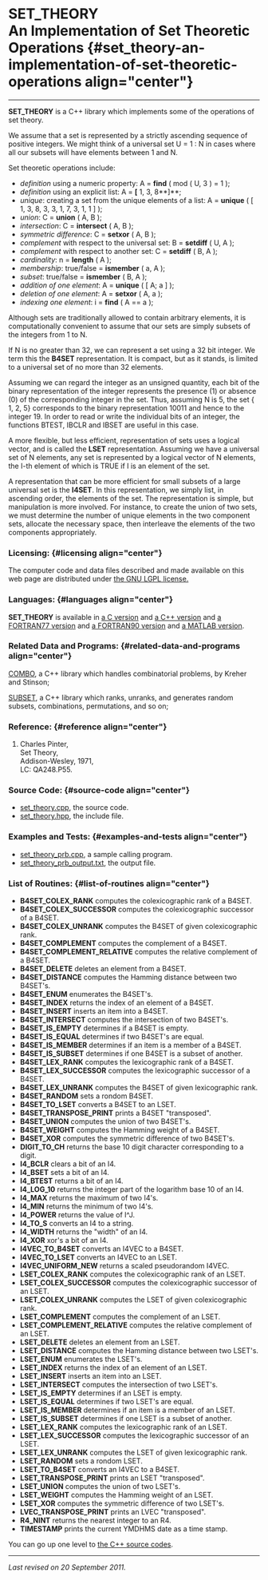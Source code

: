 SET\_THEORY\
An Implementation of Set Theoretic Operations {#set_theory-an-implementation-of-set-theoretic-operations align="center"}
=============================================

------------------------------------------------------------------------

**SET\_THEORY** is a C++ library which implements some of the operations
of set theory.

We assume that a set is represented by a strictly ascending sequence of
positive integers. We might think of a universal set U = 1 : N in cases
where all our subsets will have elements between 1 and N.

Set theoretic operations include:

-   *definition* using a numeric property: A = **find** ( mod ( U, 3 ) =
    1 );
-   *definition* using an explicit list: A = **\[** 1, 3, 8**\]**;
-   *unique*: creating a set from the unique elements of a list: A =
    **unique** ( \[ 1, 3, 8, 3, 3, 1, 7, 3, 1, 1 \] );
-   *union*: C = **union** ( A, B );
-   *intersection*: C = **intersect** ( A, B );
-   *symmetric difference*: C = **setxor** ( A, B );
-   *complement* with respect to the universal set: B = **setdiff** ( U,
    A );
-   *complement* with respect to another set: C = **setdiff** ( B, A );
-   *cardinality*: n = **length** ( A );
-   *membership*: true/false = **ismember** ( a, A );
-   *subset*: true/false = **ismember** ( B, A );
-   *addition of one element*: A = **unique** ( \[ A; a \] );
-   *deletion of one element*: A = **setxor** ( A, a );
-   *indexing one element*: i = **find** ( A == a );

Although sets are traditionally allowed to contain arbitrary elements,
it is computationally convenient to assume that our sets are simply
subsets of the integers from 1 to N.

If N is no greater than 32, we can represent a set using a 32 bit
integer. We term this the **B4SET** representation. It is compact, but
as it stands, is limited to a universal set of no more than 32 elements.

Assuming we can regard the integer as an unsigned quantity, each bit of
the binary representation of the integer represents the presence (1) or
absence (0) of the corresponding integer in the set. Thus, assuming N is
5, the set { 1, 2, 5} corresponds to the binary representation 10011 and
hence to the integer 19. In order to read or write the individual bits
of an integer, the functions BTEST, IBCLR and IBSET are useful in this
case.

A more flexible, but less efficient, representation of sets uses a
logical vector, and is called the **LSET** representation. Assuming we
have a universal set of N elements, any set is represented by a logical
vector of N elements, the I-th element of which is TRUE if I is an
element of the set.

A representation that can be more efficient for small subsets of a large
universal set is the **I4SET**. In this representation, we simply list,
in ascending order, the elements of the set. The representation is
simple, but manipulation is more involved. For instance, to create the
union of two sets, we must determine the number of unique elements in
the two component sets, allocate the necessary space, then interleave
the elements of the two components appropriately.

### Licensing: {#licensing align="center"}

The computer code and data files described and made available on this
web page are distributed under [the GNU LGPL
license.](../../txt/gnu_lgpl.txt)

### Languages: {#languages align="center"}

**SET\_THEORY** is available in [a C
version](../../c_src/set_theory/set_theory.md) and [a C++
version](../../master/set_theory/set_theory.md) and [a FORTRAN77
version](../../f77_src/set_theory/set_theory.md) and [a FORTRAN90
version](../../f_src/set_theory/set_theory.md) and [a MATLAB
version](../../m_src/set_theory/set_theory.md).

### Related Data and Programs: {#related-data-and-programs align="center"}

[COMBO](../../master/combo/combo.md), a C++ library which handles
combinatorial problems, by Kreher and Stinson;

[SUBSET](../../master/subset/subset.md), a C++ library which ranks,
unranks, and generates random subsets, combinations, permutations, and
so on;

### Reference: {#reference align="center"}

1.  Charles Pinter,\
    Set Theory,\
    Addison-Wesley, 1971,\
    LC: QA248.P55.

### Source Code: {#source-code align="center"}

-   [set\_theory.cpp](set_theory.cpp), the source code.
-   [set\_theory.hpp](set_theory.hpp), the include file.

### Examples and Tests: {#examples-and-tests align="center"}

-   [set\_theory\_prb.cpp](set_theory_prb.cpp), a sample calling
    program.
-   [set\_theory\_prb\_output.txt](set_theory_prb_output.txt), the
    output file.

### List of Routines: {#list-of-routines align="center"}

-   **B4SET\_COLEX\_RANK** computes the colexicographic rank of a B4SET.
-   **B4SET\_COLEX\_SUCCESSOR** computes the colexicographic successor
    of a B4SET.
-   **B4SET\_COLEX\_UNRANK** computes the B4SET of given colexicographic
    rank.
-   **B4SET\_COMPLEMENT** computes the complement of a B4SET.
-   **B4SET\_COMPLEMENT\_RELATIVE** computes the relative complement of
    a B4SET.
-   **B4SET\_DELETE** deletes an element from a B4SET.
-   **B4SET\_DISTANCE** computes the Hamming distance between two
    B4SET's.
-   **B4SET\_ENUM** enumerates the B4SET's.
-   **B4SET\_INDEX** returns the index of an element of a B4SET.
-   **B4SET\_INSERT** inserts an item into a B4SET.
-   **B4SET\_INTERSECT** computes the intersection of two B4SET's.
-   **B4SET\_IS\_EMPTY** determines if a B4SET is empty.
-   **B4SET\_IS\_EQUAL** determines if two B4SET's are equal.
-   **B4SET\_IS\_MEMBER** determines if an item is a member of a B4SET.
-   **B4SET\_IS\_SUBSET** determines if one B4SET is a subset of
    another.
-   **B4SET\_LEX\_RANK** computes the lexicographic rank of a B4SET.
-   **B4SET\_LEX\_SUCCESSOR** computes the lexicographic successor of a
    B4SET.
-   **B4SET\_LEX\_UNRANK** computes the B4SET of given lexicographic
    rank.
-   **B4SET\_RANDOM** sets a rondom B4SET.
-   **B4SET\_TO\_LSET** converts a B4SET to an LSET.
-   **B4SET\_TRANSPOSE\_PRINT** prints a B4SET "transposed".
-   **B4SET\_UNION** computes the union of two B4SET's.
-   **B4SET\_WEIGHT** computes the Hamming weight of a B4SET.
-   **B4SET\_XOR** computes the symmetric difference of two B4SET's.
-   **DIGIT\_TO\_CH** returns the base 10 digit character corresponding
    to a digit.
-   **I4\_BCLR** clears a bit of an I4.
-   **I4\_BSET** sets a bit of an I4.
-   **I4\_BTEST** returns a bit of an I4.
-   **I4\_LOG\_10** returns the integer part of the logarithm base 10 of
    an I4.
-   **I4\_MAX** returns the maximum of two I4's.
-   **I4\_MIN** returns the minimum of two I4's.
-   **I4\_POWER** returns the value of I\^J.
-   **I4\_TO\_S** converts an I4 to a string.
-   **I4\_WIDTH** returns the "width" of an I4.
-   **I4\_XOR** xor's a bit of an I4.
-   **I4VEC\_TO\_B4SET** converts an I4VEC to a B4SET.
-   **I4VEC\_TO\_LSET** converts an I4VEC to an LSET.
-   **I4VEC\_UNIFORM\_NEW** returns a scaled pseudorandom I4VEC.
-   **LSET\_COLEX\_RANK** computes the colexicographic rank of an LSET.
-   **LSET\_COLEX\_SUCCESSOR** computes the colexicographic successor of
    an LSET.
-   **LSET\_COLEX\_UNRANK** computes the LSET of given colexicographic
    rank.
-   **LSET\_COMPLEMENT** computes the complement of an LSET.
-   **LSET\_COMPLEMENT\_RELATIVE** computes the relative complement of
    an LSET.
-   **LSET\_DELETE** deletes an element from an LSET.
-   **LSET\_DISTANCE** computes the Hamming distance between two LSET's.
-   **LSET\_ENUM** enumerates the LSET's.
-   **LSET\_INDEX** returns the index of an element of an LSET.
-   **LSET\_INSERT** inserts an item into an LSET.
-   **LSET\_INTERSECT** computes the intersection of two LSET's.
-   **LSET\_IS\_EMPTY** determines if an LSET is empty.
-   **LSET\_IS\_EQUAL** determines if two LSET's are equal.
-   **LSET\_IS\_MEMBER** determines if an item is a member of an LSET.
-   **LSET\_IS\_SUBSET** determines if one LSET is a subset of another.
-   **LSET\_LEX\_RANK** computes the lexicographic rank of an LSET.
-   **LSET\_LEX\_SUCCESSOR** computes the lexicographic successor of an
    LSET.
-   **LSET\_LEX\_UNRANK** computes the LSET of given lexicographic rank.
-   **LSET\_RANDOM** sets a rondom LSET.
-   **LSET\_TO\_B4SET** converts an I4VEC to a B4SET.
-   **LSET\_TRANSPOSE\_PRINT** prints an LSET "transposed".
-   **LSET\_UNION** computes the union of two LSET's.
-   **LSET\_WEIGHT** computes the Hamming weight of an LSET.
-   **LSET\_XOR** computes the symmetric difference of two LSET's.
-   **LVEC\_TRANSPOSE\_PRINT** prints an LVEC "transposed".
-   **R4\_NINT** returns the nearest integer to an R4.
-   **TIMESTAMP** prints the current YMDHMS date as a time stamp.

You can go up one level to [the C++ source codes](../cpp_src.md).

------------------------------------------------------------------------

*Last revised on 20 September 2011.*
